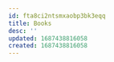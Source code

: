 ```yaml
---
id: fta8ci2ntsmxaobp3bk3eqq
title: Books
desc: ''
updated: 1687438816058
created: 1687438816058
---
```

